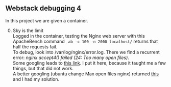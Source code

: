 ## Webstack debugging 4
In this project we are given a container.  

0. Sky is the limit  
Logged in the container, testing the Nginx web server with this ApacheBench command ` ab -c 100 -n 2000 localhost/` returns that half the requests fail.  
To debug, look into /var/log/nginx/error.log. There we find a recurrent error: *nginx accept4() failed (24: Too many open files)*.  
Some googling leads to [this link](https://gist.github.com/joewiz/4c39c9d061cf608cb62b). I put it here, because it taught me a few things, but that did not work.  
A better googling (ubuntu change Max open files nginx) returned [this](https://stackoverflow.com/questions/27849331/how-to-set-nginx-max-open-files) and I had my solution.
